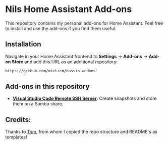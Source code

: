 # Nils Home Assistant Add-ons

This repository contains my personal add-ons for Home Assistant. Feel free to install and use the add-ons if you find them useful.

## Installation

Navigate in your Home Assistant frontend to **Settings** -> **Add-ons** -> **Add-on Store** and add this URL as an additional repository:
```txt
https://github.com/mietzen/hassio-addons
```

## Add-ons in this repository
 - **[Visual Studio Code Remote SSH Server](/vscode-remote-ssh/README.md)**: Create snapshots and store them on a Samba share.

## Credits:
Thanks to [Tom](https://github.com/thomasmauerer), from whom I copied the repo structure and README's as templates!
